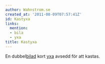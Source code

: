 ```yaml
---
author: Wahnstrom.se
created_at: '2011-08-09T07:57:41Z'
id: Kastyxa
links:
  mention:
  - bila
  - yxa
title: Kastyxa
---
```


En dubbel[bilad] kort [yxa] avsedd för att kastas.

  [bilad]: bila
  [yxa]: yxa